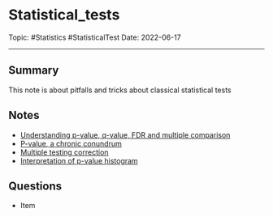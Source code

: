 
# Statistical_tests
Topic: #Statistics #StatisticalTest
Date: 2022-06-17


---

## Summary
This note is about pitfalls and tricks about classical statistical tests

## Notes
* [Understanding p-value, q-value, FDR and multiple comparison](https://crazyhottommy.blogspot.com/2015/03/understanding-p-value-multiple.html)
* [P-value, a chronic conundrum](https://bmcmedresmethodol.biomedcentral.com/articles/10.1186/s12874-020-01051-6)
* [Multiple testing correction](https://www.nature.com/articles/nbt1209-1135)
* [Interpretation of p-value histogram](http://varianceexplained.org/statistics/interpreting-pvalue-histogram/)
## Questions
- Item



